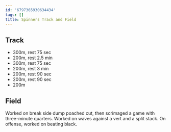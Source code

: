 ```yaml
---
id: '6797365930634434'
tags: []
title: Spinners Track and Field
---
```


## Track

- 300m, rest 75 sec
- 200m, rest 2.5 min
- 300m, rest 75 sec
- 200m, rest 3 min
- 200m, rest 90 sec
- 200m, rest 90 sec
- 200m

## Field

Worked on break side dump poached cut, then scrimaged a game with three-minute quarters. Worked on waves against a vert and a split stack. On offense, worked on beating black.
